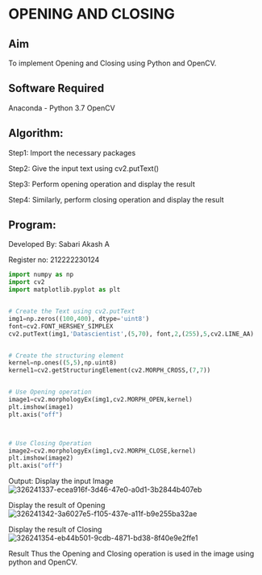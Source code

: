 # OPENING AND CLOSING
## Aim
To implement Opening and Closing using Python and OpenCV.

## Software Required
Anaconda - Python 3.7
OpenCV
## Algorithm:
Step1:
Import the necessary packages

Step2:
Give the input text using cv2.putText()

Step3:
Perform opening operation and display the result

Step4:
Similarly, perform closing operation and display the result

## Program:
Developed By: Sabari Akash A

Register no: 212222230124
```py
import numpy as np
import cv2
import matplotlib.pyplot as plt


# Create the Text using cv2.putText
img1=np.zeros((100,400), dtype='uint8')
font=cv2.FONT_HERSHEY_SIMPLEX
cv2.putText(img1,'Datascientist',(5,70), font,2,(255),5,cv2.LINE_AA)


# Create the structuring element
kernel=np.ones((5,5),np.uint8)
kernel1=cv2.getStructuringElement(cv2.MORPH_CROSS,(7,7))


# Use Opening operation
image1=cv2.morphologyEx(img1,cv2.MORPH_OPEN,kernel)
plt.imshow(image1)
plt.axis("off")



# Use Closing Operation
image2=cv2.morphologyEx(img1,cv2.MORPH_CLOSE,kernel)
plt.imshow(image2)
plt.axis("off")

```
Output:
Display the input Image
![326241337-ecea916f-3d46-47e0-a0d1-3b2844b407eb](https://github.com/Sabariakash22009103/OPENING--AND-CLOSING/assets/119390227/2a87c64d-ba78-4595-81d0-519530b0d116)

Display the result of Opening
![326241342-3a6027e5-f105-437e-a11f-b9e255ba32ae](https://github.com/Sabariakash22009103/OPENING--AND-CLOSING/assets/119390227/e53f4061-6a68-474b-b1c5-98a57c458914)

Display the result of Closing
![326241354-eb44b501-9cdb-4871-bd38-8f40e9e2ffe1](https://github.com/Sabariakash22009103/OPENING--AND-CLOSING/assets/119390227/e1d210c8-9add-4496-8f18-190065c455c0)

Result
Thus the Opening and Closing operation is used in the image using python and OpenCV.
